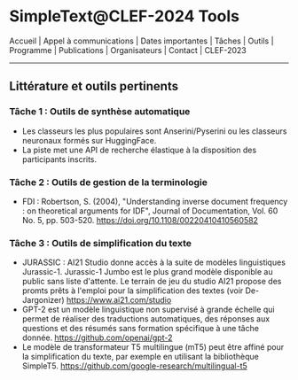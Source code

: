 # SimpleText@CLEF-2024 Tools

Accueil | Appel à communications | Dates importantes | Tâches | Outils | Programme | Publications | Organisateurs | Contact | CLEF-2023

---

## Littérature et outils pertinents
### Tâche 1 : Outils de synthèse automatique
* Les classeurs les plus populaires sont Anserini/Pyserini ou les classeurs neuronaux formés sur HuggingFace.
* La piste met une API de recherche élastique à la disposition des participants inscrits.

### Tâche 2 : Outils de gestion de la terminologie
* FDI : Robertson, S. (2004), "Understanding inverse document frequency : on theoretical arguments for IDF", Journal of Documentation, Vol. 60 No. 5, pp. 503-520\. https://doi.org/10.1108/00220410410560582

### Tâche 3 : Outils de simplification du texte
* JURASSIC : AI21 Studio donne accès à la suite de modèles linguistiques Jurassic-1. Jurassic-1 Jumbo est le plus grand modèle disponible au public sans liste d'attente. Le terrain de jeu du studio AI21 propose des promts prêts à l'emploi pour la simplification des textes (voir De-Jargonizer) https://www.ai21.com/studio
* GPT-2 est un modèle linguistique non supervisé à grande échelle qui permet de réaliser des traductions automatiques, des réponses aux questions et des résumés sans formation spécifique à une tâche donnée. https://github.com/openai/gpt-2
* Le modèle de transformateur T5 multilingue (mT5) peut être affiné pour la simplification du texte, par exemple en utilisant la bibliothèque SimpleT5\. https://github.com/google-research/multilingual-t5
